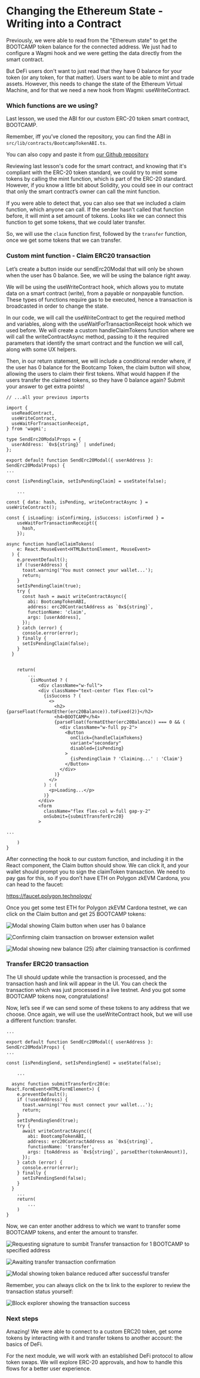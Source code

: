 # Changing the Ethereum State - Writing into a Contract

Previously, we were able to read from the "Ethereum state" to get the BOOTCAMP token balance for the connected address. We just had to configure a Wagmi hook and we were getting the data directly from the smart contract.

But DeFi users don't want to just read that they have 0 balance for your token (or any token, for that matter). Users want to be able to mint and trade assets. However, this needs to change the state of the Ethereum Virtual Machine, and for that we need a new hook from Wagmi: useWriteContract.

### Which functions are we using?

Last lesson, we used the ABI for our custom ERC-20 token smart contract, BOOTCAMP.

Remember, iff you’ve cloned the repository, you can find the ABI in `src/lib/contracts/BootcampTokenABI.ts`.

You can also copy and paste it from [our Github repository](https://github.com/angelmc32/react-to-web3-bootcamp/blob/main/next-app/src/lib/contracts/BootcampTokenABI.ts)

Reviewing last lesson's code for the smart contract, and knowing that it's compliant with the ERC-20 token standard, we could try to mint some tokens by calling the mint function, which is part of the ERC-20 standard. However, if you know a little bit about Solidity, you could see in our contract that only the smart contract’s owner can call the mint function.

If you were able to detect that, you can also see that we included a claim function, which anyone can call. If the sender hasn’t called that function before, it will mint a set amount of tokens. Looks like we can connect this function to get some tokens, that we could later transfer.

So, we will use the `claim` function first, followed by the `transfer` function, once we get some tokens that we can transfer.

### Custom mint function - Claim ERC20 transaction

Let’s create a button inside our sendErc20Modal that will only be shown when the user has 0 balance. See, we will be using the balance right away.

We will be using the useWriteContract hook, which allows you to mutate data on a smart contract (write), from a payable or nonpayable function. These types of functions require gas to be executed, hence a transaction is broadcasted in order to change the state.

In our code, we will call the useWriteContract to get the required method and variables, along with the useWaitForTransactionReceipt hook which we used before. We will create a custom handleClaimTokens function where we will call the writeContractAsync method, passing to it the required parameters that identify the smart contract and the function we will call, along with some UX helpers.

Then, in our return statement, we will include a conditional render where, if the user has 0 balance for the Bootcamp Token, the claim button will show, allowing the users to claim their first tokens. What would happen if the users transfer the claimed tokens, so they have 0 balance again? Submit your answer to get extra points!

```
// ...all your previous imports

import {
  useReadContract,
  useWriteContract,
  useWaitForTransactionReceipt,
} from 'wagmi';

type SendErc20ModalProps = {
  userAddress: `0x${string}` | undefined;
};

export default function SendErc20Modal({ userAddress }: SendErc20ModalProps) {
...

const [isPendingClaim, setIsPendingClaim] = useState(false);

	...

const { data: hash, isPending, writeContractAsync } = useWriteContract();

const { isLoading: isConfirming, isSuccess: isConfirmed } =
    useWaitForTransactionReceipt({
      hash,
    });

async function handleClaimTokens(
    e: React.MouseEvent<HTMLButtonElement, MouseEvent>
  ) {
    e.preventDefault();
    if (!userAddress) {
      toast.warning('You must connect your wallet...');
      return;
    }
    setIsPendingClaim(true);
    try {
      const hash = await writeContractAsync({
        abi: BootcampTokenABI,
        address: erc20ContractAddress as `0x${string}`,
        functionName: 'claim',
        args: [userAddress],
      });
    } catch (error) {
      console.error(error);
    } finally {
      setIsPendingClaim(false);
    }
  }


	return(
		...
		 {isMounted ? (
          	<div className="w-full">
            <div className="text-center flex flex-col">
              {isSuccess ? (
                <>
                  <h2>{parseFloat(formatEther(erc20Balance)).toFixed(2)}</h2>
                  <h4>BOOTCAMP</h4>
                  {parseFloat(formatEther(erc20Balance)) === 0 && (
                    <div className="w-full py-2">
                      <Button
                        onClick={handleClaimTokens}
                        variant="secondary"
                        disabled={isPending}
                      >
                        {isPendingClaim ? 'Claiming...' : 'Claim'}
                      </Button>
                    </div>
                  )}
                </>
              ) : (
                <p>Loading...</p>
              )}
            </div>
            <form
              className="flex flex-col w-full gap-y-2"
              onSubmit={submitTransferErc20}
            >

...

	)
}
```

After connecting the hook to our custom function, and including it in the React component, the Claim button should show. We can click it, and your wallet should prompt you to sign the claimToken transaction. We need to pay gas for this, so if you don’t have ETH on Polygon zkEVM Cardona, you can head to the faucet:

https://faucet.polygon.technology/

Once you get some test ETH for Polygon zkEVM Cardona testnet, we can click on the Claim button and get 25 BOOTCAMP tokens:

![Modal showing Claim button when user has 0 balance](https://react-to-web3-bootcamp.vercel.app/content/module-3/L5/1-claim-button.png)

![Confirming claim transaction on browser extension wallet](https://react-to-web3-bootcamp.vercel.app/content/module-3/L5/2-sign-claim-tx.png)

![Modal showing new balance (25) after claiming transaction is confirmed](https://react-to-web3-bootcamp.vercel.app/content/module-3/L5/3-claim-success.png)

### Transfer ERC20 transaction

The UI should update while the transaction is processed, and the transaction hash and link will appear in the UI. You can check the transaction which was just processed in a live testnet. And you got some BOOTCAMP tokens now, congratulations!

Now, let’s see if we can send some of these tokens to any address that we choose. Once again, we will use the useWriteContract hook, but we will use a different function: transfer.

```
...

export default function SendErc20Modal({ userAddress }: SendErc20ModalProps) {
...

const [isPendingSend, setIsPendingSend] = useState(false);

	...

  async function submitTransferErc20(e: React.FormEvent<HTMLFormElement>) {
    e.preventDefault();
    if (!userAddress) {
      toast.warning('You must connect your wallet...');
      return;
    }
    setIsPendingSend(true);
    try {
      await writeContractAsync({
        abi: BootcampTokenABI,
        address: erc20ContractAddress as `0x${string}`,
        functionName: 'transfer',
        args: [toAddress as `0x${string}`, parseEther(tokenAmount)],
      });
    } catch (error) {
      console.error(error);
    } finally {
      setIsPendingSend(false);
    }
  }
	...
	return(
		...
	)
}
```

Now, we can enter another address to which we want to transfer some BOOTCAMP tokens, and enter the amount to transfer.

![Requesting signature to sumbit Transfer transaction for 1 BOOTCAMP to specified address](https://react-to-web3-bootcamp.vercel.app/content/module-3/L5/4-confirm-transfer.png)

![Awaiting transfer transaction confirmation](https://react-to-web3-bootcamp.vercel.app/content/module-3/L5/5-await-confirmation.png)

![Modal showing token balance reduced after successful transfer](https://react-to-web3-bootcamp.vercel.app/content/module-3/L5/6-transfer-success.png)

Remember, you can always click on the tx link to the explorer to review the transaction status yourself:

![Block explorer showing the transaction success](https://react-to-web3-bootcamp.vercel.app/content/module-3/L5/7-block-explorer.png)

### Next steps

Amazing! We were able to connect to a custom ERC20 token, get some tokens by interacting with it and transfer tokens to another account: the basics of DeFi.

For the next module, we will work with an established DeFi protocol to allow token swaps. We will explore ERC-20 approvals, and how to handle this flows for a better user experience.
